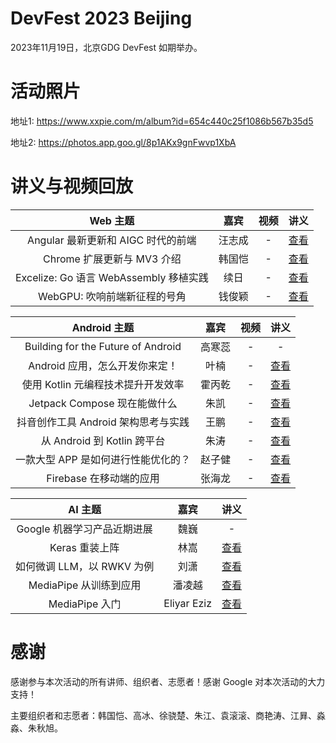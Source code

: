 # DevFest 2023 Beijing
2023年11月19日，北京GDG DevFest 如期举办。

# 活动照片

地址1: https://www.xxpie.com/m/album?id=654c440c25f1086b567b35d5

地址2: https://photos.app.goo.gl/8p1AKx9gnFwvp1XbA

# 讲义与视频回放

| Web 主题 | 嘉宾 | 视频 | 讲义 |
| :---: | :---: | :---: | :---: |
| Angular 最新更新和 AIGC 时代的前端 | 汪志成 | - | [查看](Web/Angular%20最新更新和%20AIGC%20时代的前端%20-%20汪志成.pdf) |
| Chrome 扩展更新与 MV3 介绍 | 韩国恺 | - | [查看](Web/Chrome%20扩展更新与%20MV3%20介绍%20-%20韩国恺.pptx) |
| Excelize: Go 语言 WebAssembly 移植实践 | 续日 | - | [查看](Web/Excelize%20Go%20语言%20WebAssembly%20移植实践%20-%20续日.pdf) |
| WebGPU: 吹响前端新征程的号角 | 钱俊颖 | - | [查看](Web/WebGPU%20吹响前端新征程的号角%20-%20钱俊颖.pptx) |

| Android 主题 | 嘉宾 | 视频 | 讲义 |
| :---: | :---: | :---: | :---: |
| Building for the Future of Android| 高寒蕊 | - | - |
| Android 应用，怎么开发你来定！ | 叶楠 | - | [查看](Android/Android%20应用，怎么开发你来定！-%20叶楠.pdf) |
| 使用 Kotlin 元编程技术提升开发效率 | 霍丙乾 | - | [查看](Android/使用%20Kotlin%20元编程技术提升开发效率%20-%20霍丙乾.pdf) |
| Jetpack Compose 现在能做什么 | 朱凯 | - | [查看](Android/Jetpack%20Compose%20现在能做什么%20-%20朱凯.pptx) |
| 抖音创作工具 Android 架构思考与实践 | 王鹏 | - | [查看](Android/抖音创作工具%20Android%20架构思考与实践%20-%20王鹏.pptx) |
| 从 Android 到 Kotlin 跨平台 | 朱涛 | - | [查看](Android/从%20Android%20到%20Kotlin%20跨平台%20-%20朱涛.pdf) |
| 一款大型 APP 是如何进行性能优化的？ | 赵子健 | - | [查看](Android/一款大型%20APP%20是如何进行性能优化的？-%20赵子健.pptx) |
| Firebase 在移动端的应用 | 张海龙 | - | [查看](Android/Firebase%20在移动端的应用%20-%20张海龙.pptx) |

| AI 主题 | 嘉宾 | 讲义 |
| :---: | :---: | :---: |
| Google 机器学习产品近期进展 | 魏巍 | - |
| Keras 重装上阵 | 林嵩 | [查看](AI/Keras%20Reloaded%20-%20林嵩.pdf) |
| 如何微调 LLM，以 RWKV 为例 | 刘潇 | [查看](AI/LLM%20微调指北%20-%20RWKV为例%20-%20刘潇.pptx) |
| MediaPipe 从训练到应用 | 潘凌越 | [查看](AI/MediaPipe%20从训练到应用%20-%20潘凌越.pptx) |
| MediaPipe 入门 | Eliyar Eziz | [查看](AI/MediaPipe%20入门%20-%20Eliyar%20Eziz.pptx) |

# 感谢
感谢参与本次活动的所有讲师、组织者、志愿者！感谢 Google 对本次活动的大力支持！

主要组织者和志愿者：韩国恺、高冰、徐骁楚、朱江、袁滚滚、商艳涛、江昪、淼淼、朱秋旭。
